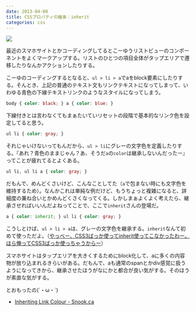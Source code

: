 ```yaml
---
date: 2013-04-08
title: CSSプロパティの継承：inherit
categories: css
---
```


![](http://t32k.me/static/blog/2013/04/link.png)

最近のスマホサイトとかコーディングしてるとこーゆうリストビューのコンポーネントをよくマークアップする。リストのひとつの項目全体がタップエリアで遷移したりなんかアクションしたりする。

こーゆのコーディングするとなると、`ul > li > a`でaをblock要素にしたりする。そんとき、上記の普通のテキスト文もリンクテキストになってしまって、いわゆる青色の下線テキストリンクのようなスタイルになってしまう。

```css
body { color: black; } a { color: blue; }
```

下線付きとは言わなくてもまぁたいていリセットの段階で基本的なリンク色を設定してると思う。

```css
ul li { color: gray; }
```

それじゃいけないってもんだから、`ul > li`にグレーの文字色を定義したりする。『あれ？青色のままじゃん？あ、そうだ`a`の`color`は継承しないんだったー』ってことが疲れてるとよくある。

```css
ul li, ul li a { color: gray; }
```

だもんで、めんどくさいけど、こんなことしてた（`a`で包まない時にも文字色を維持するため）。なんかこれは単純な例だけど、もうちょっと複雑になると、詳細度の兼ね合いとかめんどくさくなってくる。しかしまぁよくよく考えたら、継承させればいいんだよねってことで、ここで`inherit`さんの登場だ。

```css
a { color: inherit; } ul li { color: gray; }
```

こうしとけば、`ul > li > a`は、グレーの文字色を継承する。`inherit`なんて初めて使っただよ。（<a href="http://jigokuno.com/?eid=943">やっべー、CSS3ばっか使ってinherit使ってこなかったわー。ほら俺ってCSS3ばっか使っちゃうからー</a>）

スマホサイトはタップエリアを大きくするためにblock化して、aに多くの内容物が放り込まれるきらいがある。だもんで、aも通常のspanとかdiv感覚に扱うようになってきから、継承させたほうがなにかと都合が良い気がする。そのほうが素直な気がする。

とおもったの(´・ω・`)

+ [Inheriting Link Colour - Snook.ca](http://snook.ca/archives/html_and_css/inheriting_link)